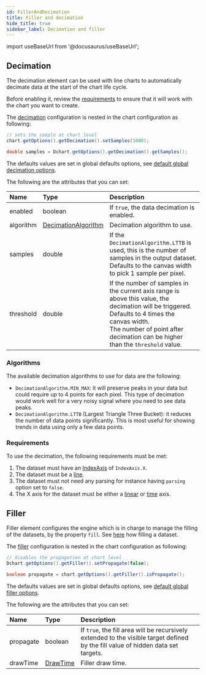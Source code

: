 ```yaml
---
id: FillerAndDecimation
title: Filler and decimation
hide_title: true
sidebar_label: Decimation and filler
---
```

import useBaseUrl from '@docusaurus/useBaseUrl';

## Decimation

The decimation element can be used with line charts to automatically decimate data at the start of the chart life cycle. 

Before enabling it, review the [requirements](#requirements) to ensure that it will work with the chart you want to create.

The [decimation](https://pepstock-org.github.io/Charba/5.6/org/pepstock/charba/client/configuration/Decimation.html) configuration is nested in the chart configuration as following:

```java
// sets the sample at chart level
chart.getOptions().getDecimation().setSamples(1000);

double samples = Dchart.getOptions().getDecimation().getSamples();
```
The defaults values are set in global defaults options, see [default global decimation options](../defaults/DefaultsCharts#decimation).

The following are the attributes that you can set:

| Name | Type | Description
| :- | :- | :- 
| enabled | boolean | If `true`, the data decimation is enabled.
| algorithm | [DecimationAlgorithm](https://pepstock-org.github.io/Charba/5.6/org/pepstock/charba/client/enums/DecimationAlgorithm.html) | Decimation algorithm to use.
| samples | double | If the `DecimationAlgorithm.LTTB` is used, this is the number of samples in the output dataset. Defaults to the canvas width to pick 1 sample per pixel.
| threshold | double | If the number of samples in the current axis range is above this value, the decimation will be triggered.<br/>Defaults to 4 times the canvas width.<br/>The number of point after decimation can be higher than the `threshold` value.

### Algorithms

The available decimation algorithms to use for data are the following:

* `DecimationAlgorithm.MIN_MAX`: it will preserve peaks in your data but could require up to 4 points for each pixel. This type of decimation would work well for a very noisy signal where you need to see data peaks.
* `DecimationAlgorithm.LTTB` (Largest Triangle Three Bucket): it reduces the number of data points significantly. This is most useful for showing trends in data using only a few data points.

### Requirements

To use the decimation, the following requirements must be met:

1. The dataset must have an [IndexAxis](https://pepstock-org.github.io/Charba/5.6/org/pepstock/charba/client/enums/IndexAxis.html) of `IndexAxis.X`.
2. The dataset must be a [line](https://pepstock-org.github.io/Charba/5.6/org/pepstock/charba/client/data/LineDataset.html).
3. The dataset must not need any parsing for instance having `parsing` option set to `false`.
4. The X axis for the dataset must be either a [linear](https://pepstock-org.github.io/Charba/5.6/org/pepstock/charba/client/configuration/CartesianLinearAxis.html) or [time](https://pepstock-org.github.io/Charba/5.6/org/pepstock/charba/client/configuration/CartesianTimeAxis.html) axis.

## Filler

Filler element configures the engine which is in charge to manage the filling of the datasets, by the property `fill`. See [here](../coloring/Colors#filling) how filling a dataset.

The [filler](https://pepstock-org.github.io/Charba/5.6/org/pepstock/charba/client/configuration/Filler.html) configuration is nested in the chart configuration as following:

```java
// disables the propagation at chart level
Dchart.getOptions().getFiller().setPropagate(false);

boolean propagate = chart.getOptions().getFiller().isPropagate();
```

The defaults values are set in global defaults options, see [default global filler options](../defaults/DefaultsCharts#filler).

The following are the attributes that you can set:

| Name | Type | Description
| :- | :- | :-
| propagate | boolean | If `true`, the fill area will be recursively extended to the visible target defined by the fill value of hidden data set targets.
| drawTime | [DrawTime](https://pepstock-org.github.io/Charba/5.6/org/pepstock/charba/client/enums/DrawTime.html) | Filler draw time. 
